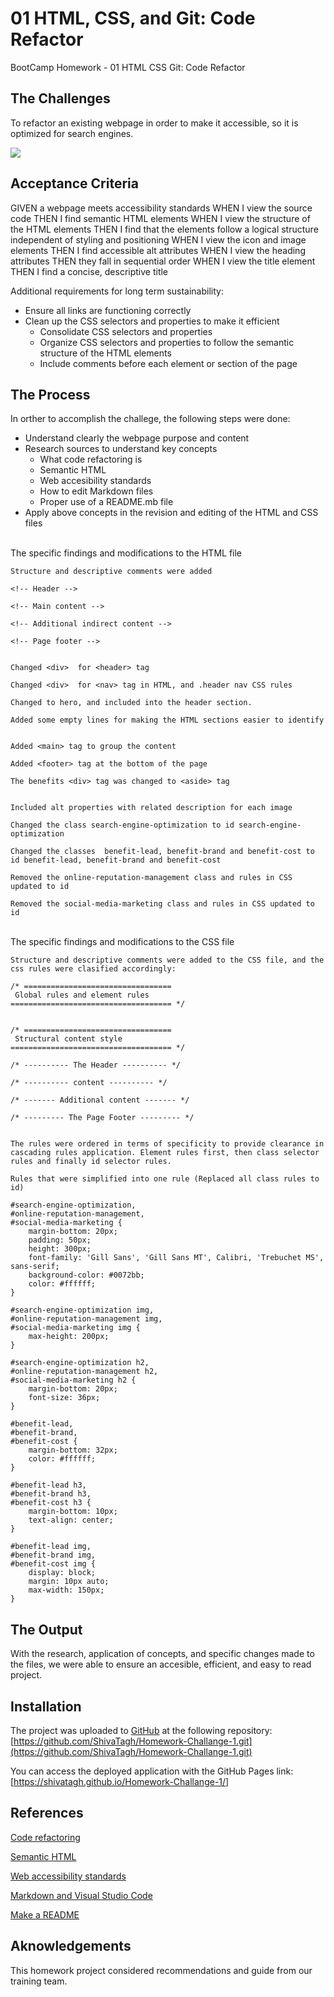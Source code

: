# 01 HTML, CSS, and Git: Code Refactor
BootCamp Homework - 01 HTML CSS Git: Code Refactor

## The Challenges

To refactor an existing webpage in order to make it accessible, so it is optimized for search engines.

![](https://github.com/ShivaTagh/Homework-Challange-1/blob/main/assets/images/project_screen_Shot.jpeg)

## Acceptance Criteria
GIVEN a webpage meets accessibility standards
WHEN I view the source code
THEN I find semantic HTML elements
WHEN I view the structure of the HTML elements
THEN I find that the elements follow a logical structure independent of styling and positioning
WHEN I view the icon and image elements
THEN I find accessible alt attributes
WHEN I view the heading attributes
THEN they fall in sequential order
WHEN I view the title element
THEN I find a concise, descriptive title

Additional requirements for long term sustainability:
- Ensure all links are functioning correctly
- Clean up the CSS selectors and properties to make it efficient
  - Consolidate CSS selectors and properties
  - Organize CSS selectors and properties to follow the semantic structure of the HTML elements
  - Include comments before each element or section of the page

## The Process
In orther to accomplish the challege, the following steps were done:
- Understand clearly the webpage purpose and content
- Research sources to understand key concepts
  - What code refactoring is
  - Semantic HTML
  - Web accesibility standards
  - How to edit Markdown files
  - Proper use of a README.mb file
- Apply above concepts in the revision and editing of the HTML and CSS files
  
\
The specific findings and modifications to the HTML file
```
Structure and descriptive comments were added

<!-- Header -->

<!-- Main content -->

<!-- Additional indirect content -->

<!-- Page footer -->


Changed <div>  for <header> tag

Changed <div>  for <nav> tag in HTML, and .header nav CSS rules

Changed to hero, and included into the header section.

Added some empty lines for making the HTML sections easier to identify


Added <main> tag to group the content

Added <footer> tag at the bottom of the page

The benefits <div> tag was changed to <aside> tag


Included alt properties with related description for each image

Changed the class search-engine-optimization to id search-engine-optimization

Changed the classes  benefit-lead, benefit-brand and benefit-cost to id benefit-lead, benefit-brand and benefit-cost

Removed the online-reputation-management class and rules in CSS updated to id

Removed the social-media-marketing class and rules in CSS updated to id

```
\
The specific findings and modifications to the CSS file
```
Structure and descriptive comments were added to the CSS file, and the css rules were clasified accordingly:

/* ================================= 
 Global rules and element rules
==================================== */


/* ================================= 
 Structural content style
==================================== */

/* ---------- The Header ---------- */

/* ---------- content ---------- */

/* ------- Additional content ------- */

/* --------- The Page Footer --------- */


The rules were ordered in terms of specificity to provide clearance in cascading rules application. Element rules first, then class selector rules and finally id selector rules.

Rules that were simplified into one rule (Replaced all class rules to id)

#search-engine-optimization,
#online-reputation-management,
#social-media-marketing {
    margin-bottom: 20px;
    padding: 50px;
    height: 300px;
    font-family: 'Gill Sans', 'Gill Sans MT', Calibri, 'Trebuchet MS', sans-serif;
    background-color: #0072bb;
    color: #ffffff;
}

#search-engine-optimization img,
#online-reputation-management img,
#social-media-marketing img {
    max-height: 200px;
}

#search-engine-optimization h2,
#online-reputation-management h2,
#social-media-marketing h2 {
    margin-bottom: 20px;
    font-size: 36px;
}

#benefit-lead,
#benefit-brand,
#benefit-cost {
    margin-bottom: 32px;
    color: #ffffff;
}

#benefit-lead h3,
#benefit-brand h3,
#benefit-cost h3 {
    margin-bottom: 10px;
    text-align: center;
}

#benefit-lead img,
#benefit-brand img,
#benefit-cost img {
    display: block;
    margin: 10px auto;
    max-width: 150px;
}
```


## The Output
With the research, application of concepts, and specific changes made to the files, we were able to ensure an accesible, efficient, and easy to read project.  

## Installation
The project was uploaded to [GitHub](https://github.com/) at the following repository:
[https://github.com/ShivaTagh/Homework-Challange-1.git](https://github.com/ShivaTagh/Homework-Challange-1.git)

You can access the deployed application with the GitHub Pages link:
[https://shivatagh.github.io/Homework-Challange-1/]

## References
[Code refactoring](https://en.wikipedia.org/wiki/Code_refactoring)

[Semantic HTML](https://teamtreehouse.com/library/semantic-html-header-footer-and-section)

[Web accessibility standards](https://developer.mozilla.org/en-US/docs/Learn/Accessibility/HTML)

[Markdown and Visual Studio Code](https://code.visualstudio.com/docs/languages/markdown)

[Make a README](https://www.makeareadme.com/#template)




## Aknowledgements
 This homework project considered recommendations and guide from our training team.

